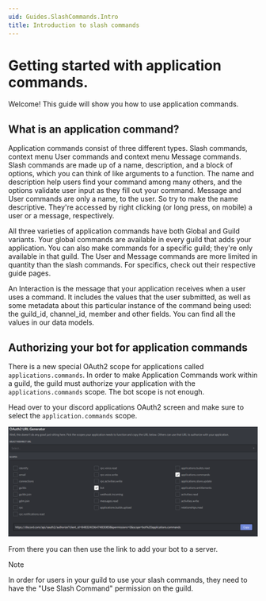 ```yaml
---
uid: Guides.SlashCommands.Intro
title: Introduction to slash commands
---
```



# Getting started with application commands.

Welcome! This guide will show you how to use application commands.

## What is an application command?

Application commands consist of three different types. Slash commands, context menu User commands and context menu Message commands.
Slash commands are made up of a name, description, and a block of options, which you can think of like arguments to a function. The name and description help users find your command among many others, and the options validate user input as they fill out your command.
Message and User commands are only a name, to the user. So try to make the name descriptive. They're accessed by right clicking (or long press, on mobile) a user or a message, respectively.

All three varieties of application commands have both Global and Guild variants. Your global commands are available in every guild that adds your application. You can also make commands for a specific guild; they're only available in that guild. The User and Message commands are more limited in quantity than the slash commands. For specifics, check out their respective guide pages.

An Interaction is the message that your application receives when a user uses a command. It includes the values that the user submitted, as well as some metadata about this particular instance of the command being used: the guild_id, channel_id, member and other fields. You can find all the values in our data models.

## Authorizing your bot for application commands

There is a new special OAuth2 scope for applications called `applications.commands`. In order to make Application Commands work within a guild, the guild must authorize your application with the `applications.commands` scope. The bot scope is not enough.

Head over to your discord applications OAuth2 screen and make sure to select the `application.commands` scope.

![OAuth2 scoping](slash-commands/images/oauth.png)

From there you can then use the link to add your bot to a server.

> [!NOTE]
> In order for users in your guild to use your slash commands, they need to have the "Use Slash Command" permission on the guild. 
